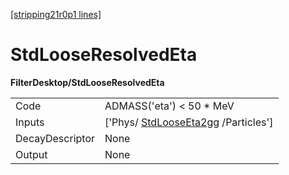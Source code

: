 [[stripping21r0p1 lines]](./stripping21r0p1-commonparticles)

# StdLooseResolvedEta

**FilterDesktop/StdLooseResolvedEta**

|                 |                                                                           |
|-----------------|---------------------------------------------------------------------------|
| Code            | ADMASS('eta') \< 50 \* MeV                                                |
| Inputs          | ['Phys/ [StdLooseEta2gg](./stripping21r0p1-stdlooseeta2gg) /Particles'] |
| DecayDescriptor | None                                                                      |
| Output          | None                                                                      |
